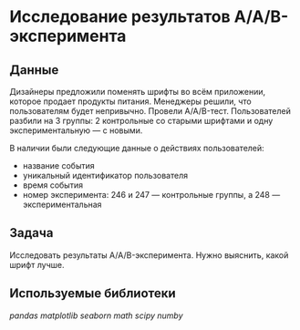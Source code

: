 # Исследование результатов A/A/B-эксперимента

## Данные

Дизайнеры предложили поменять шрифты во всём приложении, которое продает продукты питания.
Менеджеры решили, что пользователям будет непривычно. 
Провели A/A/B-тест. 
Пользователей разбили на 3 группы: 2 контрольные со старыми шрифтами и одну экспериментальную — с новыми.

В наличии были следующие данные о действиях пользователей:
- название события
- уникальный идентификатор пользователя
- время события
- номер эксперимента: 246 и 247 — контрольные группы, а 248 — экспериментальная


## Задача

Исследовать результаты A/A/B-эксперимента. Нужно выяснить, какой шрифт лучше.

## Используемые библиотеки
*pandas*
*matplotlib*
*seaborn*
*math*
*scipy*
*numby*

